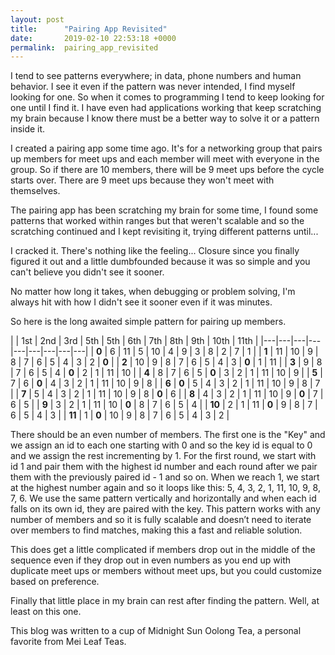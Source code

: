 ```yaml
---
layout: post
title:      "Pairing App Revisited"
date:       2019-02-10 22:53:18 +0000
permalink:  pairing_app_revisited
---
```



I tend to see patterns everywhere; in data, phone numbers and human behavior. I see it even if the pattern was never intended, I find myself looking for one. So when it comes to programming I tend to keep looking for one until I find it. I have even had applications working that keep scratching my brain because I know there must be a better way to solve it or a pattern inside it. 

I created a pairing app some time ago. It's for a networking group that pairs up members for meet ups and each member will meet with everyone in the group. So if there are 10 members, there will be 9 meet ups before the cycle starts over. There are 9 meet ups because they won't meet with themselves. 

The pairing app has been scratching my brain for some time, I found some patterns that worked within ranges but that weren't scalable and so the scratching continued and I kept revisiting it, trying different patterns until...

I cracked it. There's nothing like the feeling... Closure since you finally figured it out and a little dumbfounded because it was so simple and you can't believe you didn't see it sooner. 

No matter how long it takes, when debugging or problem solving, I'm always hit with how I didn't see it sooner even if it was minutes. 

So here is the long awaited simple pattern for pairing up members. 


|  | 1st | 2nd | 3rd | 5th | 5th | 6th | 7th | 8th | 9th | 10th | 11th |
|---|---|---|---|---|---|---|---|---|
| **0** | 6 | 11 | 5 | 10 | 4 | 9 | 3 | 8 | 2 | 7 | 1 |
| **1** |	11 | 10 |	9 |	8 |	7 |	6 |	5 |	4 |	3 |	2 | **0** |
| **2** |	10 |	9 |	8 |	7 |	6 |	5 |	4 |	3 |	**0** |	1 | 11 |
| **3** |	9 |	8 |	7 |	6 |	5 |	4 |	**0** |	2 |	1 |	11 | 10 |
| **4** |	8 |	7 |	6 |	5 |	**0** |	3 |	2 |	1 |	11 |	10 | 9 |
| **5** |	7 |	6 |	**0** |	4 |	3 |	2 |	1 |	11 |	10 |	9 | 8 |
| **6** |	**0** |	5 |	4 |	3 |	2 |	1 |	11 |	10 |	9 |	8 | 7 |
| **7** |	5 |	4 |	3 |	2 |	1 |	11 |	10 |	9 |	8 |	**0** | 6 |
| **8** |	4 |	3 |	2 |	1 |	11 |	10 |	9 |	**0** |	7 |	6 | 5 |
| **9** |	3 |	2 |	1 |	11 |	10 |	**0** |	8 |	7 |	6 |	5 | 4 |
| **10** |	2 |	1 |	11 |	**0** |	9 |	8 |	7 |	6 |	5 |	4 | 3 |
| **11** |	1 |	**0** |	10 |	9 |	8 |	7 |	6 |	5 |	4 |	3 | 2 |

There should be an even number of members.
The first one is the "Key" and we assign an id to each one starting with 0 and so the key id is equal to 0 and we assign the rest incrementing by 1.
For the first round, we start with id 1 and pair them with the highest id number and each round after we pair them with the previously paired id - 1 and so on. When we reach 1, we start at the highest number again and so it loops like this:  5, 4, 3, 2, 1, 11, 10, 9, 8, 7, 6.
We use the same pattern vertically and horizontally and when each id falls on its own id, they are paired with the key. 
This pattern works with any number of members and so it is fully scalable and doesn’t need to iterate over members to find matches, making this a fast and reliable solution.

This does get a little complicated if members drop out in the middle of the sequence even if they drop out in even numbers as you end up with duplicate meet ups or members without meet ups, but you could customize based on preference. 

Finally that little place in my brain can rest after finding the pattern. Well, at least on this one. 

This blog was written to a cup of Midnight Sun Oolong Tea, a personal favorite from Mei Leaf Teas.

